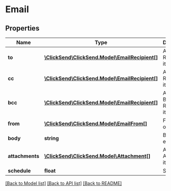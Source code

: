 # Email

## Properties
Name | Type | Description | Notes
------------ | ------------- | ------------- | -------------
**to** | [**\ClickSend\ClickSend.Model\EmailRecipient[]**](EmailRecipient.md) | Array of To Recipient items. | 
**cc** | [**\ClickSend\ClickSend.Model\EmailRecipient[]**](EmailRecipient.md) | Array of Cc Recipient items. | [optional] 
**bcc** | [**\ClickSend\ClickSend.Model\EmailRecipient[]**](EmailRecipient.md) | Array of Bcc Recipient items. | [optional] 
**from** | [**\ClickSend\ClickSend.Model\EmailFrom[]**](EmailFrom.md) | From Email object. | 
**body** | **string** | Body of the email. | 
**attachments** | [**\ClickSend\ClickSend.Model\Attachment[]**](Attachment.md) | Array of Attachment items. | [optional] 
**schedule** | **float** | Schedule. | [optional] 

[[Back to Model list]](../README.md#documentation-for-models) [[Back to API list]](../README.md#documentation-for-api-endpoints) [[Back to README]](../README.md)


